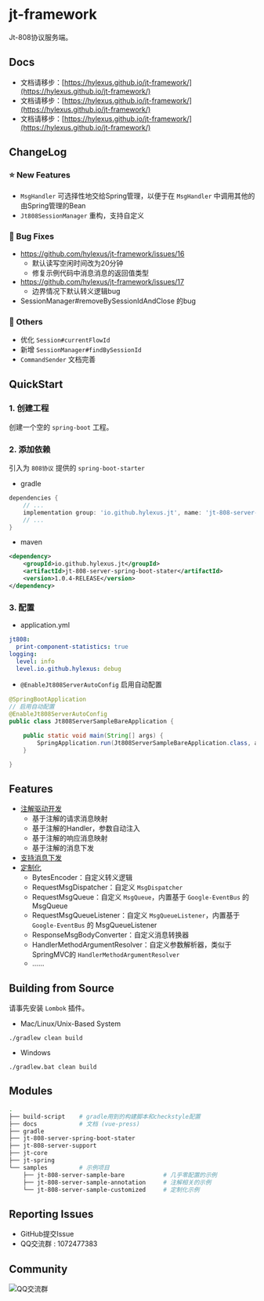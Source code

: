 # jt-framework

Jt-808协议服务端。

## Docs

- 文档请移步：[https://hylexus.github.io/jt-framework/](https://hylexus.github.io/jt-framework/)
- 文档请移步：[https://hylexus.github.io/jt-framework/](https://hylexus.github.io/jt-framework/)
- 文档请移步：[https://hylexus.github.io/jt-framework/](https://hylexus.github.io/jt-framework/)

## ChangeLog

### ⭐ New Features

- `MsgHandler` 可选择性地交给Spring管理，以便于在 `MsgHandler` 中调用其他的由Spring管理的Bean
- `Jt808SessionManager` 重构，支持自定义

### 🐞 Bug Fixes

- https://github.com/hylexus/jt-framework/issues/16
    - 默认读写空闲时间改为20分钟
    - 修复示例代码中消息消息的返回值类型 
- https://github.com/hylexus/jt-framework/issues/17
    - 边界情况下默认转义逻辑bug
- SessionManager#removeBySessionIdAndClose 的bug

### 🔨 Others

- 优化 `Session#currentFlowId`
- 新增 `SessionManager#findBySessionId`
- `CommandSender` 文档完善

## QuickStart

### 1. 创建工程

创建一个空的 `spring-boot` 工程。

### 2. 添加依赖

引入为 `808协议` 提供的 `spring-boot-starter`

- gradle

```groovy
dependencies {
	// ...
	implementation group: 'io.github.hylexus.jt', name: 'jt-808-server-spring-boot-stater', version: "1.0.4-RELEASE"
    // ...
}
```

- maven

```xml
<dependency>
    <groupId>io.github.hylexus.jt</groupId>
    <artifactId>jt-808-server-spring-boot-stater</artifactId>
    <version>1.0.4-RELEASE</version>
</dependency>
```

### 3. 配置

- application.yml

```yaml
jt808:
  print-component-statistics: true
logging:
  level: info
  level.io.github.hylexus: debug
```

- `@EnableJt808ServerAutoConfig` 启用自动配置

```java
@SpringBootApplication
// 启用自动配置
@EnableJt808ServerAutoConfig
public class Jt808ServerSampleBareApplication {

    public static void main(String[] args) {
        SpringApplication.run(Jt808ServerSampleBareApplication.class, args);
    }

}
```

## Features

- [注解驱动开发](https://hylexus.github.io/jt-framework/jt-808/guide/annotation-based-dev/)
    - 基于注解的请求消息映射
    - 基于注解的Handler，参数自动注入
    - 基于注解的响应消息映射
    - 基于注解的消息下发
- [支持消息下发](https://hylexus.github.io/jt-framework/jt-808/guide/annotation-based-dev/msg-push.html)
- [定制化](https://hylexus.github.io/jt-framework/jt-808/guide/basic/customized.html)
    - BytesEncoder：自定义转义逻辑
    - RequestMsgDispatcher：自定义 `MsgDispatcher`
    - RequestMsgQueue：自定义 `MsgQueue`，内置基于 `Google-EventBus` 的 MsgQueue
    - RequestMsgQueueListener：自定义 `MsgQueueListener`，内置基于 `Google-EventBus` 的 MsgQueueListener
    - ResponseMsgBodyConverter：自定义消息转换器
    - HandlerMethodArgumentResolver：自定义参数解析器，类似于SpringMVC的 `HandlerMethodArgumentResolver`
    - ……

## Building from Source

请事先安装 `Lombok` 插件。

- Mac/Linux/Unix-Based System

```shell script
./gradlew clean build
```

- Windows

```shell script
./gradlew.bat clean build
```

## Modules

```sh
.
├── build-script    # gradle用到的构建脚本和checkstyle配置
├── docs            # 文档 (vue-press)
├── gradle
├── jt-808-server-spring-boot-stater
├── jt-808-server-support
├── jt-core
├── jt-spring
└── samples         # 示例项目
    ├── jt-808-server-sample-bare           # 几乎零配置的示例
    ├── jt-808-server-sample-annotation     # 注解相关的示例
    └── jt-808-server-sample-customized     # 定制化示例
```

## Reporting Issues

- GitHub提交Issue
- QQ交流群 : 1072477383

## Community

![QQ交流群](https://hylexus.github.io/jt-framework/img/QQ-Group.jpeg)